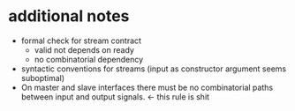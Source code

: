 # additional notes

* formal check for stream contract
    * valid not depends on ready
    * no combinatorial dependency
* syntactic conventions for streams (input as constructor argument seems suboptimal)
* On master and slave interfaces there must be no combinatorial paths between input and output signals. <- this rule is shit